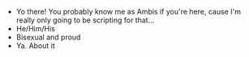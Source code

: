 - Yo there! You probably know me as Ambis if you're here, cause I'm really only going to be scripting for that...
- He/Him/His
- Bisexual and proud
- Ya. About it
